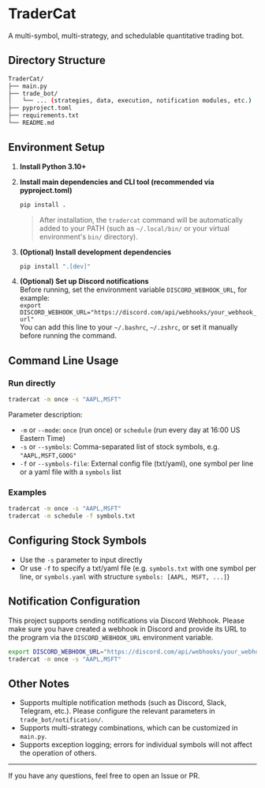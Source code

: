 # TraderCat

A multi-symbol, multi-strategy, and schedulable quantitative trading bot.

## Directory Structure

```bash
TraderCat/
├── main.py
├── trade_bot/
│   └── ... (strategies, data, execution, notification modules, etc.)
├── pyproject.toml
├── requirements.txt
└── README.md
```

## Environment Setup

1. **Install Python 3.10+**

2. **Install main dependencies and CLI tool (recommended via pyproject.toml)**

   ```bash
   pip install .
   ```

   > After installation, the `tradercat` command will be automatically added to your PATH (such as `~/.local/bin/` or your virtual environment's `bin/` directory).

3. **(Optional) Install development dependencies**

   ```bash
   pip install ".[dev]"
   ```

4. **(Optional) Set up Discord notifications**  
   Before running, set the environment variable `DISCORD_WEBHOOK_URL`, for example:  
   `export DISCORD_WEBHOOK_URL="https://discord.com/api/webhooks/your_webhook_url"`  
   You can add this line to your `~/.bashrc`, `~/.zshrc`, or set it manually before running the command.

## Command Line Usage

### Run directly

```bash
tradercat -m once -s "AAPL,MSFT"
```

Parameter description:

- `-m` or `--mode`: `once` (run once) or `schedule` (run every day at 16:00 US Eastern Time)
- `-s` or `--symbols`: Comma-separated list of stock symbols, e.g. `"AAPL,MSFT,GOOG"`
- `-f` or `--symbols-file`: External config file (txt/yaml), one symbol per line or a yaml file with a `symbols` list

### Examples

```bash
tradercat -m once -s "AAPL,MSFT"
tradercat -m schedule -f symbols.txt
```

## Configuring Stock Symbols

- Use the `-s` parameter to input directly
- Or use `-f` to specify a txt/yaml file (e.g. `symbols.txt` with one symbol per line, or `symbols.yaml` with structure `symbols: [AAPL, MSFT, ...]`)

## Notification Configuration

This project supports sending notifications via Discord Webhook. Please make sure you have created a webhook in Discord and provide its URL to the program via the `DISCORD_WEBHOOK_URL` environment variable.

```bash
export DISCORD_WEBHOOK_URL="https://discord.com/api/webhooks/your_webhook_url"
tradercat -m once -s "AAPL,MSFT"
```

## Other Notes

- Supports multiple notification methods (such as Discord, Slack, Telegram, etc.). Please configure the relevant parameters in `trade_bot/notification/`.
- Supports multi-strategy combinations, which can be customized in `main.py`.
- Supports exception logging; errors for individual symbols will not affect the operation of others.

---

If you have any questions, feel free to open an Issue or PR.